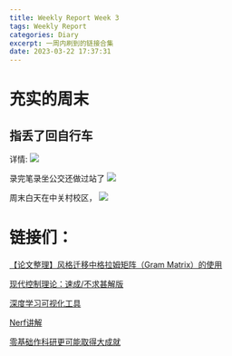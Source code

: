 ```yaml
---
title: Weekly Report Week 3
tags: Weekly Report
categories: Diary
excerpt: 一周内刷到的链接合集
date: 2023-03-22 17:37:31
---
```


# 充实的周末
## 指丢了回自行车
详情:
![](https://pic.1314171.xyz/i/2023/03/22/bca1ac9fedd8b5818fc9925acf7fa59.jpg)

录完笔录坐公交还做过站了
![](https://pic.1314171.xyz/i/2023/03/22/d69feb7390eee75cc278d423ce965eb.jpg)

周末白天在中关村校区，
![](https://pic.1314171.xyz/i/2023/03/22/8f69b6f91c860e99cb6111b0d84f6f0.jpg)

# 链接们：
[【论文整理】风格迁移中格拉姆矩阵（Gram Matrix）的使用](https://blog.csdn.net/weixin_47319327/article/details/122967712?spm=1001.2101.3001.6661.1&utm_medium=distribute.pc_relevant_t0.none-task-blog-2%7Edefault%7ECTRLIST%7ERate-1-122967712-blog-81231044.pc_relevant_recovery_v2&depth_1-utm_source=distribute.pc_relevant_t0.none-task-blog-2%7Edefault%7ECTRLIST%7ERate-1-122967712-blog-81231044.pc_relevant_recovery_v2&utm_relevant_index=1)

[现代控制理论：速成/不求甚解版](https://zhuanlan.zhihu.com/p/356938640?utm_id=0)

[深度学习可视化工具](wandb.ai)

[Nerf讲解](https://www.youtube.com/watch?v=CRlN-cYFxTk)

[零基础作科研更可能取得大成就](https://blog.sciencenet.cn/blog-412323-1380422.html)
